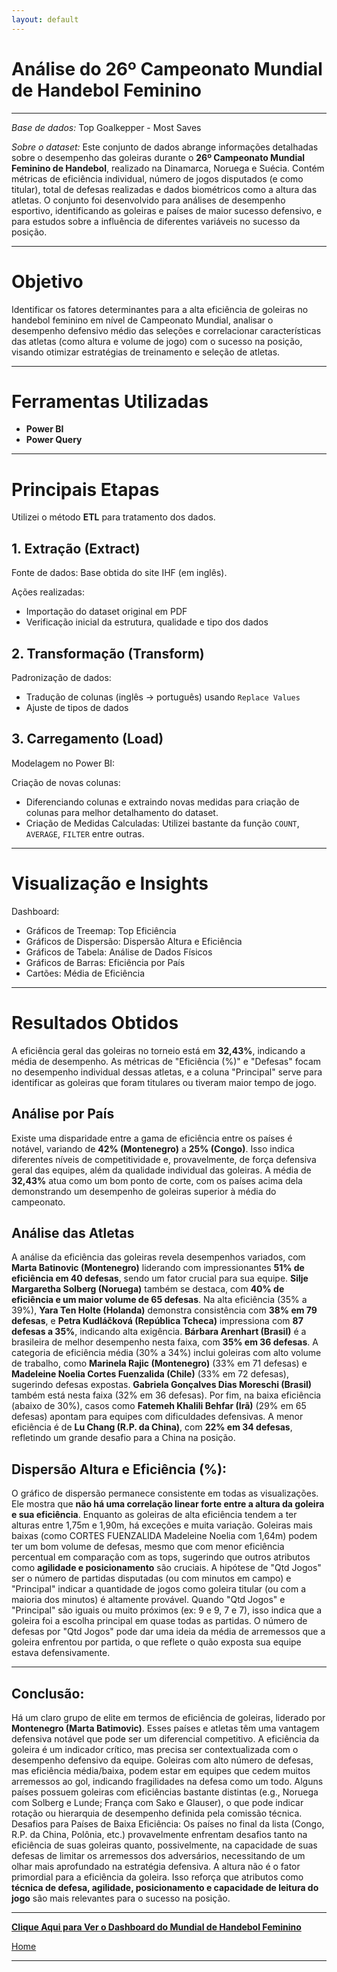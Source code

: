 ```yaml
---
layout: default
---
```


# Análise do 26º Campeonato Mundial de Handebol Feminino

---
*Base de dados:* Top Goalkepper - Most Saves

*Sobre o dataset:* Este conjunto de dados abrange informações detalhadas sobre o desempenho das goleiras durante o **26º Campeonato Mundial Feminino de Handebol**, realizado na Dinamarca, Noruega e Suécia. Contém métricas de eficiência individual, número de jogos disputados (e como titular), total de defesas realizadas e dados biométricos como a altura das atletas. O conjunto foi desenvolvido para análises de desempenho esportivo, identificando as goleiras e países de maior sucesso defensivo, e para estudos sobre a influência de diferentes variáveis no sucesso da posição.

---

# Objetivo
Identificar os fatores determinantes para a alta eficiência de goleiras no handebol feminino em nível de Campeonato Mundial, analisar o desempenho defensivo médio das seleções e correlacionar características das atletas (como altura e volume de jogo) com o sucesso na posição, visando otimizar estratégias de treinamento e seleção de atletas.

---

# Ferramentas Utilizadas
* **Power BI**
* **Power Query**

---

# Principais Etapas
Utilizei o método **ETL** para tratamento dos dados.

## 1. Extração (Extract)
Fonte de dados: Base obtida do site IHF (em inglês).

Ações realizadas:
* Importação do dataset original em PDF
* Verificação inicial da estrutura, qualidade e tipo dos dados

## 2. Transformação (Transform)
Padronização de dados:

* Tradução de colunas (inglês → português) usando `Replace Values`
* Ajuste de tipos de dados

## 3. Carregamento (Load)
Modelagem no Power BI:

Criação de novas colunas:
* Diferenciando colunas e extraindo novas medidas para criação de colunas para melhor detalhamento do dataset.
* Criação de Medidas Calculadas: Utilizei bastante da função `COUNT`, `AVERAGE`, `FILTER` entre outras.

---

# Visualização e Insights

Dashboard:
* Gráficos de Treemap: Top Eficiência
* Gráficos de Dispersão: Dispersão Altura e Eficiência
* Gráficos de Tabela: Análise de Dados Físicos
* Gráficos de Barras: Eficiência por País
* Cartões: Média de Eficiência

---

# Resultados Obtidos

A eficiência geral das goleiras no torneio está em **32,43%**, indicando a média de desempenho. As métricas de "Eficiência (%)" e "Defesas" focam no desempenho individual dessas atletas, e a coluna "Principal" serve para identificar as goleiras que foram titulares ou tiveram maior tempo de jogo.

## Análise por País

Existe uma disparidade entre a gama de eficiência entre os países é notável, variando de **42% (Montenegro)** a **25% (Congo)**. Isso indica diferentes níveis de competitividade e, provavelmente, de força defensiva geral das equipes, além da qualidade individual das goleiras. A média de **32,43%** atua como um bom ponto de corte, com os países acima dela demonstrando um desempenho de goleiras superior à média do campeonato.

## Análise das Atletas

A análise da eficiência das goleiras revela desempenhos variados, com **Marta Batinovic (Montenegro)** liderando com impressionantes **51% de eficiência em 40 defesas**, sendo um fator crucial para sua equipe. **Silje Margaretha Solberg (Noruega)** também se destaca, com **40% de eficiência e um maior volume de 65 defesas**. Na alta eficiência (35% a 39%), **Yara Ten Holte (Holanda)** demonstra consistência com **38% em 79 defesas**, e **Petra Kudláčková (República Tcheca)** impressiona com **87 defesas a 35%**, indicando alta exigência. **Bárbara Arenhart (Brasil)** é a brasileira de melhor desempenho nesta faixa, com **35% em 36 defesas**. A categoria de eficiência média (30% a 34%) inclui goleiras com alto volume de trabalho, como **Marinela Rajic (Montenegro)** (33% em 71 defesas) e **Madeleine Noelia Cortes Fuenzalida (Chile)** (33% em 72 defesas), sugerindo defesas expostas. **Gabriela Gonçalves Dias Moreschi (Brasil)** também está nesta faixa (32% em 36 defesas). Por fim, na baixa eficiência (abaixo de 30%), casos como **Fatemeh Khalili Behfar (Irã)** (29% em 65 defesas) apontam para equipes com dificuldades defensivas. A menor eficiência é de **Lu Chang (R.P. da China)**, com **22% em 34 defesas**, refletindo um grande desafio para a China na posição.

## Dispersão Altura e Eficiência (%):

O gráfico de dispersão permanece consistente em todas as visualizações. Ele mostra que **não há uma correlação linear forte entre a altura da goleira e sua eficiência**. Enquanto as goleiras de alta eficiência tendem a ter alturas entre 1,75m e 1,90m, há exceções e muita variação. Goleiras mais baixas (como CORTES FUENZALIDA Madeleine Noelia com 1,64m) podem ter um bom volume de defesas, mesmo que com menor eficiência percentual em comparação com as tops, sugerindo que outros atributos como **agilidade e posicionamento** são cruciais. A hipótese de "Qtd Jogos" ser o número de partidas disputadas (ou com minutos em campo) e "Principal" indicar a quantidade de jogos como goleira titular (ou com a maioria dos minutos) é altamente provável. Quando "Qtd Jogos" e "Principal" são iguais ou muito próximos (ex: 9 e 9, 7 e 7), isso indica que a goleira foi a escolha principal em quase todas as partidas. O número de defesas por "Qtd Jogos" pode dar uma ideia da média de arremessos que a goleira enfrentou por partida, o que reflete o quão exposta sua equipe estava defensivamente.

---

## Conclusão:

Há um claro grupo de elite em termos de eficiência de goleiras, liderado por **Montenegro (Marta Batimovic)**. Esses países e atletas têm uma vantagem defensiva notável que pode ser um diferencial competitivo. A eficiência da goleira é um indicador crítico, mas precisa ser contextualizada com o desempenho defensivo da equipe. Goleiras com alto número de defesas, mas eficiência média/baixa, podem estar em equipes que cedem muitos arremessos ao gol, indicando fragilidades na defesa como um todo. Alguns países possuem goleiras com eficiências bastante distintas (e.g., Noruega com Solberg e Lunde; França com Sako e Glauser), o que pode indicar rotação ou hierarquia de desempenho definida pela comissão técnica. Desafios para Países de Baixa Eficiência: Os países no final da lista (Congo, R.P. da China, Polônia, etc.) provavelmente enfrentam desafios tanto na eficiência de suas goleiras quanto, possivelmente, na capacidade de suas defesas de limitar os arremessos dos adversários, necessitando de um olhar mais aprofundado na estratégia defensiva. A altura não é o fator primordial para a eficiência da goleira. Isso reforça que atributos como **técnica de defesa, agilidade, posicionamento e capacidade de leitura do jogo** são mais relevantes para o sucesso na posição.

---

[**Clique Aqui para Ver o Dashboard do Mundial de Handebol Feminino**](https://app.powerbi.com/view?r=eyJrIjoiNzM0MWU1YWQtYzYxMy00ODk4LTgxMGEtNzlkZmQ2MTZkMWVmIiwidCI6ImE5MWY1ZjM3LThmMzMtNDNlMi04MGJhLThkNzQ5YTVkZWQ1MSJ9)

[Home](https://tamirisguerreiro.github.io/site)

---

